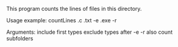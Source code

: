 This program counts the lines of files in this directory.

Usage example:
countLines .c .txt -e .exe -r

Arguments:
include first types
exclude types after -e
-r also count subfolders
